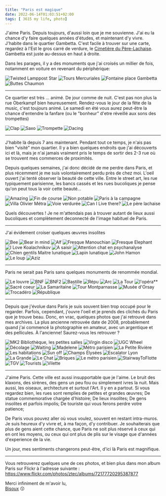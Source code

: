 ```yaml
---
title: "Paris est magique"
date: 2022-06-14T01:03:51+02:00
tags: [ 3615 my life, photo]
---
```


J'aime Paris. Depuis toujours, d'aussi loin que je me souvienne. 
J'ai eu la chance d'y faire quelques années d'études, et maintenant d'y vivre. 
J'habite dans le quartier Gambetta. C'est facile à trouver sur une carte, regardez à l'Est le gros carré de verdure, 
le [Cimetière du Père-Lachaise](https://fr.wikipedia.org/wiki/Cimeti%C3%A8re_du_P%C3%A8re-Lachaise). 
Gambetta est juste au-dessus en haut à droite.


Dans les parages, il y a des monuments que j'ai croisés un millier de fois, notamment en voiture en revenant du périphérique:

![Twisted Lamppost Star](photos/Twisted-Lamppost-Star.jpg "[Twisted Lamppost Star](https://fr.wikipedia.org/wiki/Twisted_Lamppost_Star)")
![Tours Mercuriales](photos/Tours-Mercuriales.jpg "[Tours Mercuriales](https://fr.wikipedia.org/wiki/Tours_Mercuriales)")
![Fontaine place Gambetta](photos/Place-gambetta.jpg "[Fontaine place Gambetta](https://fr.wikipedia.org/wiki/Place_Gambetta_(Paris))")
![Buttes Chaumon](photos/Buttes.jpg "[Parc des Buttes-Chaumont](https://fr.wikipedia.org/wiki/Parc_des_Buttes-Chaumont)")

---

Ce quartier est très ... animé. De jour comme de nuit. C'est pas non plus la rue Oberkampf bien heureusement. 
Rendez-vous le jour de la fête de la music, c'est toujours animé. Le samedi en été vous aurez peut-être la chance
d'entendre la fanfare (ou le "bonheur" d'etre réveillé aux sons des trompettes)

![Clap](photos/clap.jpg "Femme illuminée clappant des mains derrière un Corp")
![Saxo](photos/Saxo.jpg "Joueur de saxophone")
![Trompette](photos/Trompette.jpg "Joueur de trompette")
![Dacing](photos/dancing.gif "Un homme et une femme s'éloignant au loin en dansant de joie")

---

J'habite là depuis 7 ans maintenant. Pendant tout ce temps, je n'ais pas bien "visité" mon quartier. 
Il y a bien quelques endroits que j'ai découverts ici et là, mais je n'ai jamais vraiment pris 
le temps de sortir des 2-3 rue où se trouvent mes commerces de proximités. 

Depuis quelques semaines, j'ai donc décidé de me perdre dans Paris, et plus récemment je me suis volontairement perdu près
de chez moi. L'oeil ouvert j'ai tenté observer la beauté de cette ville. Entre le street art, 
les rue typiquement parisienne, les bancs cassés et les rues bucoliques je pense qu'on peut tous la voir cette beauté…


![Amazing](photos/Amazing.jpg "Mur latérale d'un bar décorée d'une peinture murale")
![Fin de course](photos/FinDeCourse.jpg "Voiture garée devant un bar parisien")
![Non potable](photos/NonPotable.jpg "Fontaine à eau en forme d'une tete de lyon cerné par deux araignées peinte sur le mur")
![Paris à la campagne](photos/ParisALaCampagne.jpg "[Campagne à Paris](https://fr.wikipedia.org/wiki/Campagne_%C3%A0_Paris)")
![Villa Olivier Métra](photos/VillaOlivierMétra.jpg "[Villa Olivier-Métra](https://fr.wikipedia.org/wiki/Villa_Olivier-M%C3%A9tra)")
![Voie verdurée](photos/VoieVerdurée.jpg "Rue parisienne typique avec des arbres et des plantations")
![Can I Live there?](photos/CanILiveThere.jpg "Rue parisienne avec des petite maisons")
![Le père lachaise](photos/WalkingToDeath.jpg "Une femme avec un sac rose marche au loin dans le [Cimetière du Père-Lachaise](https://fr.wikipedia.org/wiki/Cimeti%C3%A8re_du_P%C3%A8re-Lachaise)")


Quels découvertes ! Je ne m'attendais pas à trouver autant de lieux aussi bucoliques et complètement deconnecté de l'image
habituel de Paris.

---

J'ai évidement croiser quelques œuvres insolites

![Bee](photos/Bee.jpg "Une abeille sur le sol")
![Bear in mind](photos/BearinMind.jpg "Graffiti, reste libre!")
![Alf](photos/Alf.jpg "Alf qui dit `I like your smile!`")
![Fresque Manouchian](photos/FresqueManouchian.jpg "[La fresque de Popof](https://mairie20.paris.fr/pages/il-etait-une-fois-le-20e-la-rue-du-groupe-manouchian-20448)")
![Fresque Elephant](photos/FresqueElephant.jpg "Fresque d'un éléphant")
![I Love Koalachnikov](photos/Koalachnikov.jpg "I Love Koalachnikov")
![A saisir](photos/VéloASaisir.jpg "Vélo marqué du message `À saisir`")
![Attention chat en psychanalyse](photos/AttentionChatEnPsy.jpg "Écriteau `Attention chat en psychanalyse`")
![Chien gentils Maitre lunatique](photos/ChienGentilsMaitreLunatique.jpg "Écriteau `Chien gentils Maitre lunatique`")
![Lapin lunatique](photos/LapinLunatique.jpg "Écriteau `Lapin lunatique`")
![John Hamon](photos/JohnHamon.jpg "Affiche du mystérieux John Hamon")
![Le loup](photos/Leloup.jpg "Graffiti d'un loup montant des escalier")
![Aziz](photos/Aziz.jpg "Graffiti `Alors j'ai allumé la lumière`")

---

Paris ne serait pas Paris sans quelques monuments de renommée mondial.

![Le louvre](photos/LeLouvre.jpg "Pyramide du louvre")
![BNF](photos/BNF.jpg "Poutres métallique de la BNF")
![BNF2](photos/BNF2.jpg "La BNF dans le ciel")
![Bastille](photos/Bastille.jpg "L'ange de la Bastille")
![Répu](photos/répu.jpg "Place de la république avec un banc en premier plan")
![Arc](photos/arc.jpg "Deux femme devant l'Arc de triomphe")
![La Tour](photos/laTour.jpg "LA tour Eiffel avec ma tronche en reflet")
![l'opéra](photos/opéra.jpg "Les statue du toit de [l'opéra garnier](https://fr.wikipedia.org/wiki/Op%C3%A9ra_Garnier)")**
![Sacré coeur](photos/Sacrécoeur.JPG "[Le sacré-Coeur](https://fr.wikipedia.org/wiki/Basilique_du_Sacr%C3%A9-C%C5%93ur_de_Montmartre)")
![La Samaritaine](photos/Samaritaine.JPG "[La Samaritaine](https://fr.wikipedia.org/wiki/La_Samaritaine)")
![Tour Montparnasse](photos/Crop.jpg "La tour montparnasse au travers de la tour Eiffel")
![Musée d'Orsay](photos/Orsay.JPG "[Musée d'Orsay](https://fr.wikipedia.org/wiki/Mus%C3%A9e_d%27Orsay)")
![Trocadéro](photos/Troca.JPG "Statue du Trocadéro")
![République](photos/Répu2.jpg "Place de la république")

---

Depuis que j'évolue dans Paris je suis souvent bien trop occupé pour le regarder. Parfois, cependant, j'ouvre l'oeil
et je prends des clichés du Paris que je trouve beau. Donc, en vrac, quelques photos que j'ai retrouvé dans mes archives.
La plus ancienne retrouvée date de 2008, probablement quand j'ai commencé la photographie en amateur, avec un argentique
et des pellicules. À l'ancienne! Saurez-vous les retrouver ?

![MK2 Bibliothèque, les petites salles](photos/CetD.jpg "Les petites salles du fond du MK2 Bibliothèque")
![Virgin disco](photos/VirginDisco.jpg "La discothèque du virgin mégastore des champs")
![UGC Wheel](photos/ugcWheel.jpg "Le restaurant de l'UGC ciné cité Bercy")
![Décolage](photos/Décolage.jpg "Un avion en jouet sur le rebord d'une fenêtre")
![Waiting](photos/WaitingForTheMovie.jpg "une femme qui attend a l'ombre d'un poteaux pour aller au cinéma")
![Madelene](photos/Madelene.jpg "La végétation de la station Madeleine ligne 14")
![Métro parisien](photos/métro.jpg "Une entrée de métro parisienne")
![La Petite Rivière](photos/LaPetiteRivière.jpg "La Petite Rivière de paris avec le centre de la Mode sur uen des rives")
![Les habitations](photos/ModernHabitats.jpg "Des habitations moderne du 12e arrondissement")
![Sun off](photos/sunoff.jpg "Vue de paris depuis la tour Eiffel")
![Champs Élysées](photos/ChampsElysees.jpg "La station Champs Élysées")
![Escalator Lyon](photos/EscalatorLyon.jpg "Des escalator de la Garre de Lyon")
![La Grande](photos/LaGrande.jpg "La Tour Eiffel en contre plongée")
![Le Chat](photos/LeChat.jpg "Un chat sur un rebord de fenêtre")
![Briques](photos/Briques.jpg "Bâtiment en brique rouge")
![Le métro parisien](photos/MétroParisien.JPG "Métro Parisien")
![StairwayToFlotte](photos/StairwayToFlotte.JPG "Escalier qui mène dans l'eau")
![TGV](photos/TGV.JPG "Un TGV a quai Gare de lyon")
![Tourists](photos/Tourists.JPG "Deux Tourist qui se prennent en photo devant la tour Eiffel")
![Vilette](photos/Vilette.jpg "Batiment de La vilette")


---

J'aime Paris. Cette ville est aussi insupportable que je l'aime. Le bruit des klaxons, des sirènes, des gens
un peu fou ou simplement ivres la nuit. Mais aussi, les oiseaux, architecture et surtout l'Art. Il y en a partout.
Si vous regardez bien, les rues sont remplies de petites et grandes œuvres; De statue commemorative chargée d'histoire;
De lieux insolites; De gens insolites et parfois impolis; De touriste qui vous ferons perdre votre patience;

De Paris vous pouvez aller où vous voulez, souvent en restant intra-muros. Je suis heureux d'y vivre
et, à ma façon, d'y contribuer. Je souhaiterais que plus de gens aient cette chance, que Paris ne soit plus réservé
à ceux qui en ont les moyens, ou ceux qui ont plus de plis sur le visage que d'années d'experience de la vie.

Un jour, mes sentiments changerons peut-être, d'ici là Paris est magnifique.

---

Vous retrouverez quelques une de ces photos, et bien plus dans mon album Paris sur Flickr à l'adresse suivante : https://www.flickr.com/photos/ztec/albums/72177720295387877

Merci infiniment de m'avoir lu,\
[Bisoux](/page/bisoux) 😗